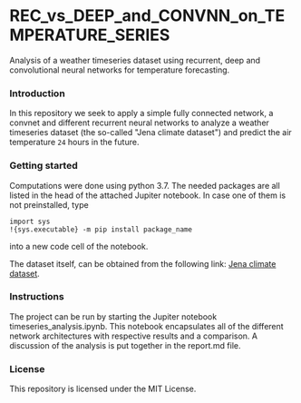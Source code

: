 # REC_vs_DEEP_and_CONVNN_on_TEMPERATURE_SERIES

Analysis of a weather timeseries dataset using recurrent, deep and convolutional neural networks for temperature forecasting.


### Introduction
In this repository we seek to apply a simple fully connected network, a convnet and different recurrent neural networks to analyze a weather timeseries dataset (the so-called "Jena climate dataset") and predict the air temperature `24` hours in the future.

### Getting started
Computations were done using python 3.7. The needed packages are all listed in the head of the attached Jupiter notebook. In case one of them is not preinstalled, type

```
import sys
!{sys.executable} -m pip install package_name

```
into a new code cell of the notebook.

The dataset itself, can be obtained from the following link: [Jena climate dataset](https://s3.amazonaws.com/keras-datasets/jena_climate_2009_2016.csv.zip).

### Instructions
The project can be run by starting the Jupiter notebook timeseries_analysis.ipynb. This notebook encapsulates all of the different network architectures with respective results and a comparison. A discussion of the analysis is put together in the report.md file.

### License
This repository is licensed under the MIT License.
